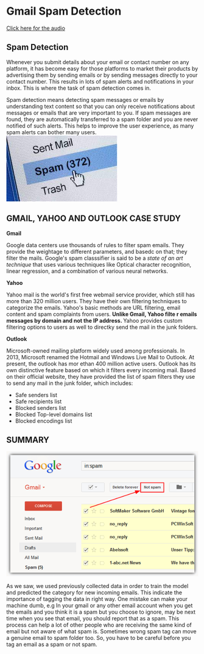 # Gmail Spam Detection

[Click here for the audio](https://drive.google.com/drive/folders/1HBRN420a-ZxXOX79oKJlPIjXlaTUXdbA?usp=sharing)

## Spam Detection
Whenever you submit details about your email or contact number on any platform, it has become easy for those platforms to market their products by advertising them by sending emails or by sending messages directly to your contact number. This results in lots of spam alerts and notifications in your inbox. This is where the task of spam detection comes in.

Spam detection means detecting spam messages or emails by understanding text content so that you can only receive notifications about messages or emails that are very important to you. If spam messages are found, they are automatically transferred to a spam folder and you are never notified of such alerts. This helps to improve the user experience, as many spam alerts can bother many users.
![Spam](images/download.jpg)

## GMAIL, YAHOO AND OUTLOOK CASE STUDY
<b>Gmail</b>

Google data centers use thousands of rules to filter spam emails. They provide the weightage to different parameters, and basedc on that; they filter the mails. Google's spam classsifier is said to be a <i>state of an art technique</i> that uses various techniques like Optical character recognition, linear regression, and a combination of various neural networks.

<b>Yahoo</b>

Yahoo mail is the world's first free webmail service provider, which still has more than 320 million users. They have their own filtering techniques to categorize the emails. Yahoo's basic methods are URL filtering, email content and spam complaints from users. <b>Unlike Gmail, Yahoo filte r emails messages by domain and not the IP address. </b> Yahoo provides custom filtering options to users as well to directky send the mail in the junk folders.

<b>Outlook</b>

Microsoft-owned mailing platform widely used among professionals. In 2013, Microsoft renamed the Hotmail and Windows Live Mail to Outlook. At present, the outlook has mor ethan 400 million active users. Outlook has its own distinctive feature based on which it filters every incoming mail. Based on their official website, they have provided the list of spam filters they use to send any mail in the junk folder, which includes:
- Safe senders list
- Safe recipients list
- Blocked senders list
- Blocked Top-level domains list
- Blocked encodings list 

## SUMMARY
![image](images/Gmail_notspam_button.png)


As we saw, we used previously collected data in order to train the model and predicted the category for new incoming emails. This indicate the importance of tagging the data in right way. One mistake can make your machine dumb, e.g In your gmail or any other email account when you get the emails and you think it is a spam but you choose to ignore, may be next time when you see that email, you should report that as a spam. This process can help a lot of other people who are receiving the same kind of email but not aware of what spam is. Sometimes wrong spam tag can move a genuine email to spam folder too. So, you have to be careful before you tag an email as a spam or not spam.
